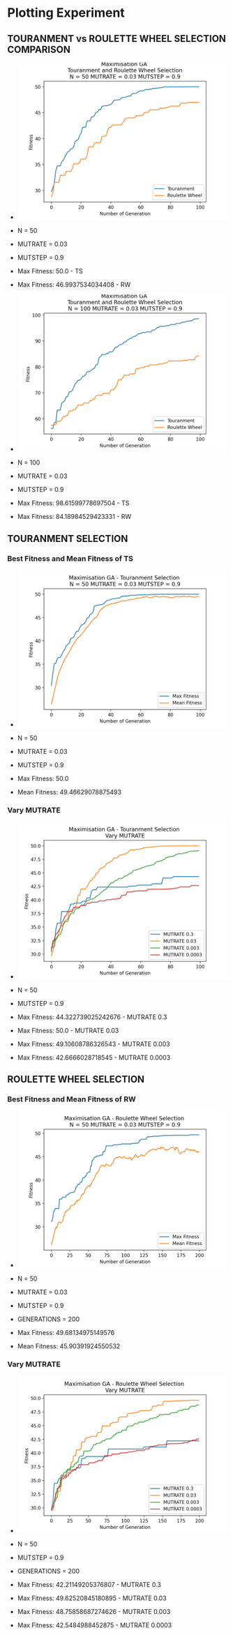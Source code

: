 # Plotting Experiment

## TOURANMENT vs ROULETTE WHEEL SELECTION COMPARISON

- ![alt text](https://github.com/Liam1809/Bio_Computation/blob/main/Experiment/Counting%20one's/TSRWN50.png)

- N = 50
- MUTRATE = 0.03
- MUTSTEP = 0.9
- Max Fitness: 50.0 - TS
- Max Fitness: 46.9937534034408 - RW

- ![alt text](https://github.com/Liam1809/Bio_Computation/blob/main/Experiment/Counting%20one's/TSRWN100.png)

- N = 100
- MUTRATE = 0.03
- MUTSTEP = 0.9
- Max Fitness: 98.61599778697504 - TS
- Max Fitness: 84.18984529423331 - RW

## TOURANMENT SELECTION 

### Best Fitness and Mean Fitness of TS
- ![alt text](https://github.com/Liam1809/Bio_Computation/blob/main/Experiment/Counting%20one's/MaxmeanTS.png)

- N = 50
- MUTRATE = 0.03
- MUTSTEP = 0.9
- Max Fitness: 50.0
- Mean Fitness: 49.46629078875493

### Vary MUTRATE
- ![alt text](https://github.com/Liam1809/Bio_Computation/blob/main/Experiment/Counting%20one's/varyMUTRATETS.png)

- N = 50
- MUTSTEP = 0.9
- Max Fitness: 44.322739025242676 - MUTRATE 0.3
- Max Fitness: 50.0 - MUTRATE 0.03
- Max Fitness: 49.10608786326543 - MUTRATE 0.003
- Max Fitness: 42.6666028718545 - MUTRATE 0.0003


## ROULETTE WHEEL SELECTION 

### Best Fitness and Mean Fitness of RW
- ![alt text](https://github.com/Liam1809/Bio_Computation/blob/main/Experiment/Counting%20one's/MaxmeanRW.png)

- N = 50
- MUTRATE = 0.03
- MUTSTEP = 0.9
- GENERATIONS = 200
- Max Fitness: 49.68134975149576
- Mean Fitness: 45.90391924550532

### Vary MUTRATE
- ![alt text](https://github.com/Liam1809/Bio_Computation/blob/main/Experiment/Counting%20one's/varyMUTRATERW.png)

- N = 50
- MUTSTEP = 0.9
- GENERATIONS = 200
- Max Fitness: 42.21149205376807 - MUTRATE 0.3
- Max Fitness: 49.62520845180895 - MUTRATE 0.03
- Max Fitness: 48.75858687274626 - MUTRATE 0.003
- Max Fitness: 42.5484988452875 - MUTRATE 0.0003
